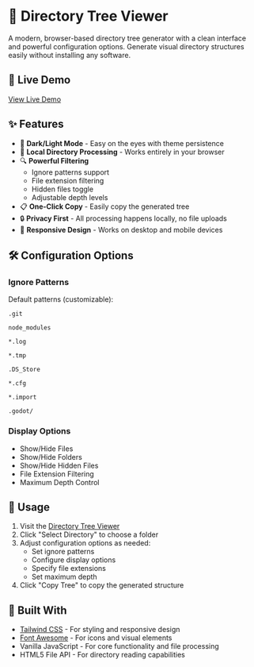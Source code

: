 # 🌳 Directory Tree Viewer

A modern, browser-based directory tree generator with a clean interface and powerful configuration options. Generate visual directory structures easily without installing any software.

## 🚀 Live Demo
[View Live Demo](https://adtpdn.github.io/directory-tree-viewer/)

## ✨ Features

- 🎨 **Dark/Light Mode** - Easy on the eyes with theme persistence
- 📁 **Local Directory Processing** - Works entirely in your browser
- 🔍 **Powerful Filtering**
  - Ignore patterns support
  - File extension filtering
  - Hidden files toggle
  - Adjustable depth levels
- 📋 **One-Click Copy** - Easily copy the generated tree
- 🔒 **Privacy First** - All processing happens locally, no file uploads
- 📱 **Responsive Design** - Works on desktop and mobile devices

## 🛠️ Configuration Options

### Ignore Patterns
Default patterns (customizable):

```
.git

node_modules

*.log

*.tmp

.DS_Store

*.cfg

*.import

.godot/
```


### Display Options
- Show/Hide Files
- Show/Hide Folders
- Show/Hide Hidden Files
- File Extension Filtering
- Maximum Depth Control

## 📖 Usage

1. Visit the [Directory Tree Viewer](https://adtpdn.github.io/directory-tree-viewer/)
2. Click "Select Directory" to choose a folder
3. Adjust configuration options as needed:
   - Set ignore patterns
   - Configure display options
   - Specify file extensions
   - Set maximum depth
4. Click "Copy Tree" to copy the generated structure

## 🔨 Built With

- [Tailwind CSS](https://tailwindcss.com/) - For styling and responsive design
- [Font Awesome](https://fontawesome.com/) - For icons and visual elements
- Vanilla JavaScript - For core functionality and file processing
- HTML5 File API - For directory reading capabilities
